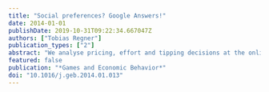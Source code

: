 ```yaml
---
title: "Social preferences? Google Answers!"
date: 2014-01-01
publishDate: 2019-10-31T09:22:34.667047Z
authors: ["Tobias Regner"]
publication_types: ["2"]
abstract: "We analyse pricing, effort and tipping decisions at the online service ‘Google Answers’. Users set a price for the answer to their question ex ante, and they can additionally tip the researcher who provided the answer ex post. A positive wage-effort relationship is frequently found in laboratory gift-exchange games, yet field evidence for reciprocity in two-stage settings (wage, effort) is mixed. Our field data confirms lab findings for the three-stage design (wage, effort, bonus). Tipping is motivated by reciprocity, but also by reputation concerns among frequent users. Moreover, researchers seem to adjust their effort based on the user’s previous tipping behaviour. An efficient sorting takes place when sufficient tip history is available. In addition, we analyse how tipping is adopted when the behavioural default is not to tip and suggest estimates for reciprocal and selfish (strategic and myopic) user types."
featured: false
publication: "*Games and Economic Behavior*"
doi: "10.1016/j.geb.2014.01.013"
---
```


